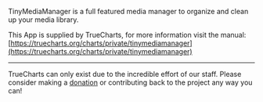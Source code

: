 TinyMediaManager is a full featured media manager to organize and clean up your media library.

This App is supplied by TrueCharts, for more information visit the manual: [https://truecharts.org/charts/private/tinymediamanager](https://truecharts.org/charts/private/tinymediamanager)

---

TrueCharts can only exist due to the incredible effort of our staff.
Please consider making a [donation](https://truecharts.org/sponsor) or contributing back to the project any way you can!
